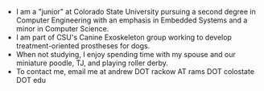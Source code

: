 - I am a "junior" at Colorado State University pursuing a second degree in Computer Engineering with an emphasis in Embedded Systems and a minor in Computer Science.
- I am part of CSU's Canine Exoskeleton group working to develop treatment-oriented prostheses for dogs.
- When not studying, I enjoy spending time with my spouse and our miniature poodle, TJ, and playing roller derby.
- To contact me, email me at andrew DOT rackow AT rams DOT colostate DOT edu
